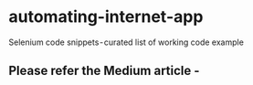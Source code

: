 # automating-internet-app
Selenium code snippets - curated list of working code example


## Please refer the Medium article - 
